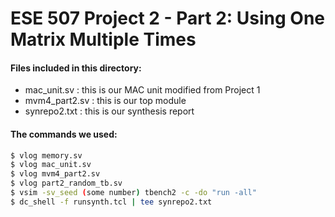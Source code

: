 # ESE 507 Project 2 - Part 2:  Using One Matrix Multiple Times 

#### Files included in this directory:

  - mac_unit.sv : this is our MAC unit modified from Project 1
  - mvm4_part2.sv : this is our top module
  - synrepo2.txt : this is our synthesis report

#### The commands we used:
```sh
$ vlog memory.sv
$ vlog mac_unit.sv
$ vlog mvm4_part2.sv
$ vlog part2_random_tb.sv
$ vsim -sv_seed (some number) tbench2 -c -do "run -all"
$ dc_shell -f runsynth.tcl | tee synrepo2.txt
```
